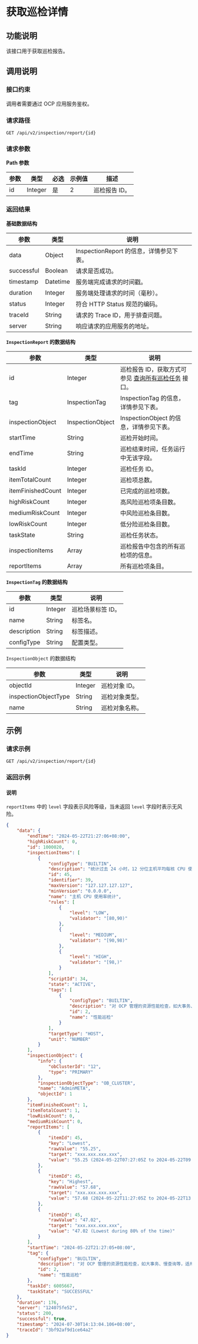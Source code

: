 # 获取巡检详情

## 功能说明

该接口用于获取巡检报告。

## 调用说明

### 接口约束

调用者需要通过 OCP 应用服务鉴权。

### 请求路径

`GET /api/v2/inspection/report/{id}`

### 请求参数

**Path 参数**

|  参数  |  类型  |  必选  |  示例值  |  描述  |
|--------|--------|--------|----------|--------|
|  id  |  Integer  |  是  | 2   |  巡检报告 ID。  |

### 返回结果

**基础数据结构**

|  参数  |  类型  | 说明          |
|--------|--------|----------------------------------|
|  data  |  Object  | InspectionReport 的信息，详情参见下表。 |
|  successful  |  Boolean | 请求是否成功。                          |
|  timestamp |  Datetime  | 服务端完成请求的时间戳。                     |
|  duration |  Integer  | 服务端处理请求的时间（毫秒）。                  |
|  status |  Integer  | 符合 HTTP Status 规范的编码。            |
|  traceId |  String  | 请求的 Trace ID，用于排查问题。             |
|  server  |  String  | 响应请求的应用服务的地址。                    |

**`InspectionReport` 的数据结构**

|  参数  |  类型  |  说明  |
|--------|--------|--------|
|  id  |  Integer  |  巡检报告 ID，获取方式可参见 [查询所有巡检任务](100.get-all-inspection-task.md) 接口。  |
|  tag  |  InspectionTag  |  InspectionTag 的信息，详情参见下表。  |
|  inspectionObject  |  InspectionObject  |  InspectionObject 的信息，详情参见下表。  |
|  startTime  |  String  |  巡检开始时间。  |
|  endTime  |  String  |  巡检结束时间，任务运行中无该字段。  |
|  taskId  |  Integer  |  巡检任务 ID。  |
|  itemTotalCount  |  Integer  |  巡检项总数。  |
|  itemFinishedCount  |  Integer  |  已完成的巡检项数。  |
|  highRiskCount  |  Integer  |  高风险巡检项条目数。  |
|  mediumRiskCount  |  Integer  |  中风险巡检条目数。  |
|  lowRiskCount  |  Integer  |  低分险巡检条目数。  |
|  taskState  |  String  |  巡检任务状态。  |
|  inspectionItems  |  Array  |  巡检报告中包含的所有巡检项的信息。  |
|  reportItems  |  Array  |  所有巡检项条目。  |

**`InspectionTag` 的数据结构**

|  参数  |  类型  |  说明  |
|--------|---------|-------|
|  id  |  Integer  |  巡检场景标签 ID。   |
|  name  |  String  |  标签名。  |
|  description  |  String  |  标签描述。  |
|  configType  |  String  |  配置类型。  |

`InspectionObject` 的数据结构

|  参数  |  类型  |  说明  |
|--------|--------|--------|
|  objectId  |  Integer  |  巡检对象 ID。  |
|  inspectionObjectType  |  String  |  巡检对象类型。  |
|  name  |  String  |  巡检对象名称。  |

## 示例

### 请求示例

`GET /api/v2/inspection/report/{id}`

### 返回示例

<main id="notice" type='explain'>
<h4>说明</h4>
<p><code>reportItems</code> 中的 <code>level</code> 字段表示风险等级，当未返回 <code>level</code> 字段时表示无风险。</p>
</main>

```JSON
{
    "data": {
        "endTime": "2024-05-22T21:27:06+08:00",
        "highRiskCount": 0,
        "id": 1000020,
        "inspectionItems": [
            {
                "configType": "BUILTIN",
                "description": "统计过去 24 小时，12 分位主机平均每核 CPU 使用率最高时段、最低时段以及 80% 的时间里所处的水平（即 80% 的时间里都处于该水平之上）",
                "id": 45,
                "identifier": 39,
                "maxVersion": "127.127.127.127",
                "minVersion": "0.0.0.0",
                "name": "主机 CPU 使用率统计",
                "rules": [
                    {
                        "level": "LOW",
                        "validator": "[80,90)"
                    },
                    {
                        "level": "MEDIUM",
                        "validator": "[90,98)"
                    },
                    {
                        "level": "HIGH",
                        "validator": "[98,)"
                    }
                ],
                "scriptId": 34,
                "state": "ACTIVE",
                "tags": [
                    {
                        "configType": "BUILTIN",
                        "description": "对 OCP 管理的资源性能检查，如大事务、慢查询等，适用于性能分析工作。",
                        "id": 2,
                        "name": "性能巡检"
                    }
                ],
                "targetType": "HOST",
                "unit": "NUMBER"
            }
        ],
        "inspectionObject": {
            "info": {
                "obClusterId": "12",
                "type": "PRIMARY"
            },
            "inspectionObjectType": "OB_CLUSTER",
            "name": "AdminMETA",
            "objectId": 1
        },
        "itemFinishedCount": 1,
        "itemTotalCount": 1,
        "lowRiskCount": 0,
        "mediumRiskCount": 0,
        "reportItems": [
            {
                "itemId": 45,
                "key": "Lowest",
                "rawValue": "55.25",
                "target": "xxx.xxx.xxx.xxx",
                "value": "55.25 (2024-05-22T07:27:05Z to 2024-05-22T09:27:05Z)"
            },
            {
                "itemId": 45,
                "key": "Highest",
                "rawValue": "57.68",
                "target": "xxx.xxx.xxx.xxx",
                "value": "57.68 (2024-05-22T11:27:05Z to 2024-05-22T13:27:05Z)"
            },
            {
                "itemId": 45,
                "rawValue": "47.02",
                "target": "xxx.xxx.xxx.xxx",
                "value": "47.02 (Lowest during 80% of the time)"
            }
        ],
        "startTime": "2024-05-22T21:27:05+08:00",
        "tag": {
            "configType": "BUILTIN",
            "description": "对 OCP 管理的资源性能检查，如大事务、慢查询等，适用于性能分析工作。",
            "id": 2,
            "name": "性能巡检"
        },
        "taskId": 6005667,
        "taskState": "SUCCESSFUL"
    },
    "duration": 176,
    "server": "124075fe52",
    "status": 200,
    "successful": true,
    "timestamp": "2024-07-30T14:13:04.106+08:00",
    "traceId": "3bf92af9d1ce64a2"
}
```
